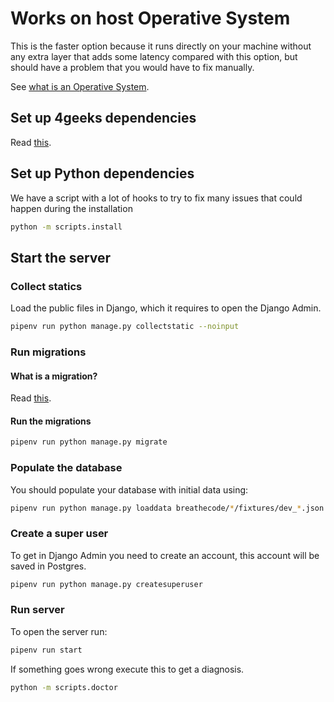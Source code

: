 # Works on host Operative System

This is the faster option because it runs directly on your machine without any extra layer that adds some latency compared with this option, but should have a problem that you would have to fix manually.

See [what is an Operative System](https://en.wikipedia.org/wiki/Operating_system).

## Set up 4geeks dependencies

Read [this](./introduction.md).

## Set up Python dependencies

We have a script with a lot of hooks to try to fix many issues that could happen during the installation

```bash
python -m scripts.install
```

## Start the server

### Collect statics

Load the public files in Django, which it requires to open the Django Admin.

```bash
pipenv run python manage.py collectstatic --noinput
```

### Run migrations

#### What is a migration?

Read [this](https://en.wikipedia.org/wiki/Schema_migration).

#### Run the migrations

```bash
pipenv run python manage.py migrate
```

### Populate the database

You should populate your database with initial data using:

```bash
pipenv run python manage.py loaddata breathecode/*/fixtures/dev_*.json
```

### Create a super user

To get in Django Admin you need to create an account, this account will be saved in Postgres.

```bash
pipenv run python manage.py createsuperuser
```

### Run server

To open the server run:

```bash
pipenv run start
```

If something goes wrong execute this to get a diagnosis.

```bash
python -m scripts.doctor
```
